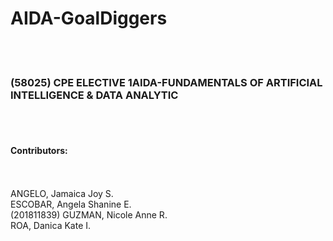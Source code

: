 # AIDA-GoalDiggers
<br>
<br>
<h3> (58025) CPE ELECTIVE 1AIDA-FUNDAMENTALS OF ARTIFICIAL INTELLIGENCE & DATA ANALYTIC </h3>
<br>
<br>
<h4> Contributors: </h4>
<br>
<br>
ANGELO, Jamaica Joy S.<br>
ESCOBAR, Angela Shanine E.<br>
(201811839) GUZMAN, Nicole Anne R.<br>
ROA, Danica Kate I.
